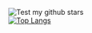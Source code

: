 <P align="center">

![Test my github stars](https://github-readme-stats.vercel.app/api?username=ak-27-x&show_icons=true&theme=radical)
<br>
[![Top Langs](https://github-readme-stats.vercel.app/api/top-langs/?username=AK-27-x&layout=compact)](https://github.com/mao2116)
<br>
